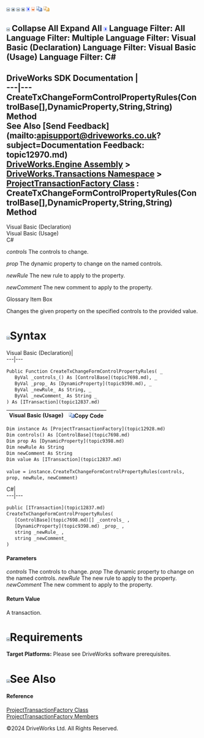 ![](dotnetimages/collapse.gif) ![](dotnetimages/expand.gif) ![](dotnetimages/collapse.gif) ![](dotnetimages/expand.gif) ![](dotnetimages/drpdown.gif) ![](dotnetimages/drpdown_orange.gif) ![](dotnetimages/copycode.gif) ![](dotnetimages/copycodeHighlight.gif)

![](dotnetimages/collapse.gif) Collapse All Expand All ![](dotnetimages/drpdown.gif) Language Filter: All  Language Filter: Multiple  Language Filter: Visual Basic (Declaration) Language Filter: Visual Basic (Usage) Language Filter: C#  
---  
DriveWorks SDK Documentation  |   
---|---  
CreateTxChangeFormControlPropertyRules(ControlBase[],DynamicProperty,String,String) Method   
See Also [Send Feedback](mailto:apisupport@driveworks.co.uk?subject=Documentation Feedback: topic12970.md)  
[DriveWorks.Engine Assembly](topic2156.md) > [DriveWorks.Transactions Namespace](topic12835.md) > [ProjectTransactionFactory Class](topic12928.md) : CreateTxChangeFormControlPropertyRules(ControlBase[],DynamicProperty,String,String) Method  
---  
  
Visual Basic (Declaration)    
Visual Basic (Usage)    
C# 

_controls_
    The controls to change.

_prop_
    The dynamic property to change on the named controls.

_newRule_
    The new rule to apply to the property.

_newComment_
    The new comment to apply to the property.

Glossary Item Box

Changes the given property on the specified controls to the provided value. 

# ![](dotnetimages/collapse.gif)Syntax

Visual Basic (Declaration)|   
---|---  
      
    
    Public Function CreateTxChangeFormControlPropertyRules( _
       ByVal _controls_() As [ControlBase](topic7698.md), _
       ByVal _prop_ As [DynamicProperty](topic9398.md), _
       ByVal _newRule_ As String, _
       ByVal _newComment_ As String _
    ) As [ITransaction](topic12837.md)  
  
Visual Basic (Usage)| ![](dotnetimages/copycode.gif)Copy Code  
---|---  
      
    
    Dim instance As [ProjectTransactionFactory](topic12928.md)
    Dim controls() As [ControlBase](topic7698.md)
    Dim prop As [DynamicProperty](topic9398.md)
    Dim newRule As String
    Dim newComment As String
    Dim value As [ITransaction](topic12837.md)
     
    value = instance.CreateTxChangeFormControlPropertyRules(controls, prop, newRule, newComment)  
  
C#|   
---|---  
      
    
    public [ITransaction](topic12837.md) CreateTxChangeFormControlPropertyRules( 
       [ControlBase](topic7698.md)[] _controls_ ,
       [DynamicProperty](topic9398.md) _prop_ ,
       string _newRule_ ,
       string _newComment_
    )  
  
#### Parameters

 _controls_
    The controls to change.
_prop_
    The dynamic property to change on the named controls.
_newRule_
    The new rule to apply to the property.
_newComment_
    The new comment to apply to the property.

#### Return Value

A transaction.

# ![](dotnetimages/collapse.gif)Requirements

**Target Platforms:** Please see DriveWorks software prerequisites.

# ![](dotnetimages/collapse.gif)See Also

#### Reference

[ProjectTransactionFactory Class](topic12928.md)   
[ProjectTransactionFactory Members](topic12929.md)

©2024 DriveWorks Ltd. All Rights Reserved.
